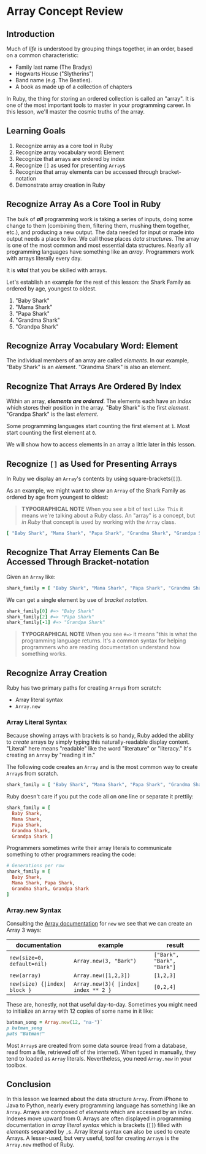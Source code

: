 # Array Concept Review

## Introduction

Much of _life_ is understood by grouping things together, in an order, based on
a common characteristic:

* Family last name (The Bradys)
* Hogwarts House ("Slytherins")
* Band name (e.g. The Beatles).
* A book as made up of a collection of chapters

In Ruby, the thing for storing an ordered collection is called an "array". It
is one of the most important tools to master in your programming career. In
this lesson, we'll master the cosmic truths of the array.

## Learning Goals

1. Recognize array as a core tool in Ruby
2. Recognize array vocabulary word: Element
3. Recognize that arrays are ordered by index
4. Recognize `[]` as used for presenting `Array`s
5. Recognize that array elements can be accessed through bracket-notation
6. Demonstrate array creation in Ruby

## Recognize Array As a Core Tool in Ruby

The bulk of ***all*** programming work is taking a series of inputs, doing some
change to them (combining them, filtering them, mushing them together, etc.),
and producing a new output. The data needed for input or made into output needs
a place to live. We call those places _data structures_. The array is one of
the most common and most essential data structures.  Nearly all programming
languages have something like an _array_.  Programmers work with arrays
literally every day.

It is ***vital*** that you be skilled with arrays.

Let's establish an example for the rest of this lesson: the Shark Family as
ordered by age, youngest to oldest.

1. "Baby Shark"
2. "Mama Shark"
3. "Papa Shark"
4. "Grandma Shark"
5. "Grandpa Shark"

## Recognize Array Vocabulary Word: Element

The individual members of an array are called _elements_. In our example, "Baby
Shark" is an _element_. "Grandma Shark" is also an element.

## Recognize That Arrays Are Ordered By Index

Within an array, ***elements are ordered***. The elements each have an _index_
which stores their position in the array.  "Baby Shark" is the first _element_.
"Grandpa Shark" is the last _element_.

Some programming languages start counting the first element at `1`.  Most start
counting the first element at `0`.

We will show how to access elements in an array a little later in this lesson.

## Recognize `[]` as Used for Presenting Arrays

In Ruby we display an `Array`'s contents by using square-brackets(`[]`).

As an example, we might want to show an `Array` of the Shark Family as ordered
by age from youngest to oldest:

> **TYPOGRAPHICAL NOTE** When you see a bit of text `Like This` it means we're
> talking about a Ruby class. An "array" is a concept, but _in Ruby_ that concept
> is used by working with the `Array` class.

```ruby
[ "Baby Shark", "Mama Shark", "Papa Shark", "Grandma Shark", "Grandpa Shark" ]
```

## Recognize That Array Elements Can Be Accessed Through Bracket-notation

Given an `Array` like:

```ruby
shark_family = [ "Baby Shark", "Mama Shark", "Papa Shark", "Grandma Shark", "Grandpa Shark" ]
```

We can get a single element by use of _bracket notation_.

```ruby
shark_family[0] #=> "Baby Shark"
shark_family[2] #=> "Papa Shark"
shark_family[-1] #=> "Grandpa Shark"
```

> **TYPOGRAPHICAL NOTE** When you see `#=>` it means "this is what the
> programming language returns. It's a common syntax for helping programmers
> who are reading documentation understand how something works.

## Recognize Array Creation

Ruby has two primary paths for creating `Array`s from scratch:

* Array literal syntax
* `Array.new`

### Array Literal Syntax

Because showing arrays with brackets is so handy, Ruby added the ability to
_create_ arrays by simply typing this naturally-readable display content.
"Literal" here means "readable" like the word "literature" or "literacy." It's
creating an `Array` by "reading it in."

The following code creates an `Array` and is the most common way to create
`Array`s from scratch.

```ruby
shark_family = [ "Baby Shark", "Mama Shark", "Papa Shark", "Grandma Shark", "Grandpa Shark" ]
```

Ruby doesn't care if you put the code all on one line or separate it prettily:

```ruby
shark_family = [
  Baby Shark,
  Mama Shark,
  Papa Shark,
  Grandma Shark,
  Grandpa Shark ]
```

Programmers sometimes write their array literals to communicate something to
other programmers reading the code:

```ruby
# Generations per row
shark_family = [
  Baby Shark,
  Mama Shark, Papa Shark,
  Grandma Shark, Grandpa Shark
]
```

### Array.new Syntax

Consulting the [Array documentation][array doc] for `new` we see that we can
create an Array 3 ways:

|documentation|example|result|
|-------------|-------|------|
|`new(size=0, default=nil)`| `Array.new(3, "Bark")`|`["Bark", "Bark", "Bark"]`|
|`new(array)`| `Array.new([1,2,3])`|`[1,2,3]`|
|`new(size) {\|index\| block }`|`Array.new(3){ \|index\| index ** 2 }`|`[0,2,4]`|

These are, honestly, not that useful day-to-day. Sometimes you might need to
initialize an `Array` with 12 copies of some name in it like:

```ruby
batman_song = Array.new(12, "na-")`
p batman_song
puts "Batman!"
```

Most `Array`s are created from some data source (read from a database, read
from a file, retrieved off of the internet). When typed in manually, they tend
to loaded as `Array` literals. Nevertheless, you need `Array.new` in your
toolbox.

## Conclusion

In this lesson we learned about the data structure `Array`. From iPhone to Java
to Python, nearly every programming language has something like an `Array`.
Arrays are composed of _elements_ which are accessed by an _index_. Indexes
move upward from 0. Arrays are often displayed in programming documentation in
_array literal syntax_ which is brackets (`[]`) filled with _elements_
separated by `,`s. Array literal syntax can also be used to create Arrays. A
lesser-used, but very useful, tool for creating `Array`s is the `Array.new`
method of Ruby.

[array doc]: http://ruby-doc.org/core-2.3.4/Array.html#method-c-new
